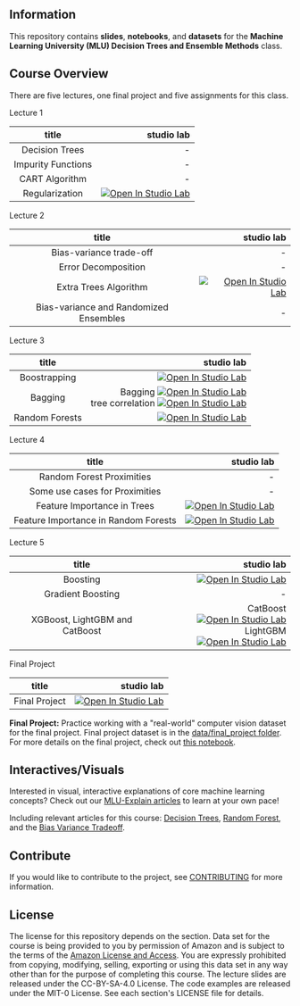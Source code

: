 ## Information

This repository contains __slides__, __notebooks__, and __datasets__ for the __Machine Learning University (MLU) Decision Trees and Ensemble Methods__ class. 

## Course Overview
There are five lectures, one final project and five assignments for this class.

Lecture 1

| title | studio lab |
| :---: | ---: |
| Decision Trees | - |
| Impurity Functions | - |
| CART Algorithm | - |
| Regularization | [![Open In Studio Lab](https://studiolab.sagemaker.aws/studiolab.svg)](https://studiolab.sagemaker.aws/import/github/aws-samples/aws-machine-learning-university-dte/blob/main/notebooks/lecture_1/DTE-LECTURE-1-PRUNE.ipynb)|

Lecture 2

| title | studio lab |
| :---: | ---: |
| Bias-variance trade-off | - |
| Error Decomposition | - |
| Extra Trees Algorithm | [![Open In Studio Lab](https://studiolab.sagemaker.aws/studiolab.svg)](https://studiolab.sagemaker.aws/import/github/aws-samples/aws-machine-learning-university-dte/blob/main/notebooks/lecture_2/DTE-LECTURE-2-TREE-VARIANCE.ipynb)|
| Bias-variance and Randomized Ensembles | - |


Lecture 3

| title | studio lab |
| :---: | ---: |
| Boostrapping | [![Open In Studio Lab](https://studiolab.sagemaker.aws/studiolab.svg)](https://studiolab.sagemaker.aws/import/github/aws-samples/aws-machine-learning-university-dte/blob/main/notebooks/lecture_3/DTE-LECTURE-3-BOOTSTRAP.ipynb)|
| Bagging |Bagging [![Open In Studio Lab](https://studiolab.sagemaker.aws/studiolab.svg)](https://studiolab.sagemaker.aws/import/github/aws-samples/aws-machine-learning-university-dte/blob/main/notebooks/lecture_3/DTE-LECTURE-3-BAGGING-OVERFIT.ipynb) <br> tree correlation [![Open In Studio Lab](https://studiolab.sagemaker.aws/studiolab.svg)](https://studiolab.sagemaker.aws/import/github/aws-samples/aws-machine-learning-university-dte/blob/main/notebooks/lecture_3/DTE-LECTURE-3-TREE-CORRELATION.ipynb)|
| Random Forests | [![Open In Studio Lab](https://studiolab.sagemaker.aws/studiolab.svg)](https://studiolab.sagemaker.aws/import/github/aws-samples/aws-machine-learning-university-dte/blob/main/notebooks/lecture_3/DTE-LECTURE-3-RANDOM-FOREST.ipynb)|


Lecture 4

| title | studio lab |
| :---: | ---: |
| Random Forest Proximities | - |
| Some use cases for Proximities | - |
| Feature Importance in Trees | [![Open In Studio Lab](https://studiolab.sagemaker.aws/studiolab.svg)](https://studiolab.sagemaker.aws/import/github/aws-samples/aws-machine-learning-university-dte/blob/main/notebooks/lecture_4/DTE-LECTURE-4-PERMUTATION-FEATURE-IMP.ipynb)|
| Feature Importance in Random Forests |[![Open In Studio Lab](https://studiolab.sagemaker.aws/studiolab.svg)](https://studiolab.sagemaker.aws/import/github/aws-samples/aws-machine-learning-university-dte/blob/main/notebooks/lecture_4/DTE-LECTURE-4-FEATURE-IMPORTANCE.ipynb) |


Lecture 5

| title | studio lab |
| :---: | ---: |
| Boosting | [![Open In Studio Lab](https://studiolab.sagemaker.aws/studiolab.svg)](https://studiolab.sagemaker.aws/import/github/aws-samples/aws-machine-learning-university-dte/blob/main/notebooks/lecture_5/DTE-LECTURE-5-BOOSTING.ipynb)|
| Gradient Boosting | - |
| XGBoost, LightGBM and CatBoost | CatBoost [![Open In Studio Lab](https://studiolab.sagemaker.aws/studiolab.svg)](https://studiolab.sagemaker.aws/import/github/aws-samples/aws-machine-learning-university-dte/blob/main/notebooks/lecture_5/DTE-LECTURE-5-CATBOOST.ipynb) <br> LightGBM [![Open In Studio Lab](https://studiolab.sagemaker.aws/studiolab.svg)](https://studiolab.sagemaker.aws/import/github/aws-samples/aws-machine-learning-university-dte/blob/main/notebooks/lecture_5/DTE-LECTURE-5-LIGHTGBM.ipynb)|

Final Project

| title | studio lab |
| :---: | ---: |
| Final Project | [![Open In Studio Lab](https://studiolab.sagemaker.aws/studiolab.svg)](https://studiolab.sagemaker.aws/import/github/aws-samples/aws-machine-learning-university-dte/blob/main/notebooks/final_project/DTE-FINAL-PROJECT.ipynb)|


__Final Project:__ Practice working with a "real-world" computer vision dataset for the final project. Final project dataset is in the [data/final_project folder](https://github.com/aws-samples/aws-machine-learning-university-dte/tree/main/data/final_project). For more details on the final project, check out [this notebook](https://github.com/aws-samples/aws-machine-learning-university-dte/blob/main/notebooks/final_project/DTE-FINAL-PROJECT.ipynb).

## Interactives/Visuals
Interested in visual, interactive explanations of core machine learning concepts? Check out our [MLU-Explain articles](https://mlu-explain.github.io/) to learn at your own pace! 

Including relevant articles for this course: [Decision Trees](https://mlu-explain.github.io/decision-tree/), [Random Forest](https://mlu-explain.github.io/random-forest/), and the [Bias Variance Tradeoff](https://mlu-explain.github.io/bias-variance/).

## Contribute
If you would like to contribute to the project, see [CONTRIBUTING](CONTRIBUTING.md) for more information.

## License
The license for this repository depends on the section.  Data set for the course is being provided to you by permission of Amazon and is subject to the terms of the [Amazon License and Access](https://www.amazon.com/gp/help/customer/display.html?nodeId=201909000). You are expressly prohibited from copying, modifying, selling, exporting or using this data set in any way other than for the purpose of completing this course. The lecture slides are released under the CC-BY-SA-4.0 License.  The code examples are released under the MIT-0 License. See each section's LICENSE file for details.
